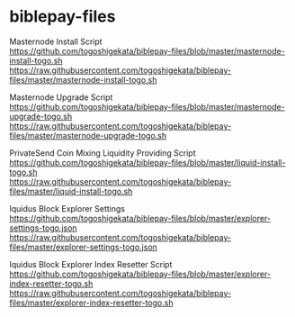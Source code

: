 # biblepay-files

Masternode Install Script  
https://github.com/togoshigekata/biblepay-files/blob/master/masternode-install-togo.sh  
https://raw.githubusercontent.com/togoshigekata/biblepay-files/master/masternode-install-togo.sh

Masternode Upgrade Script  
https://github.com/togoshigekata/biblepay-files/blob/master/masternode-upgrade-togo.sh  
https://raw.githubusercontent.com/togoshigekata/biblepay-files/master/masternode-upgrade-togo.sh

PrivateSend Coin Mixing Liquidity Providing Script  
https://github.com/togoshigekata/biblepay-files/blob/master/liquid-install-togo.sh  
https://raw.githubusercontent.com/togoshigekata/biblepay-files/master/liquid-install-togo.sh

Iquidus Block Explorer Settings  
https://github.com/togoshigekata/biblepay-files/blob/master/explorer-settings-togo.json  
https://raw.githubusercontent.com/togoshigekata/biblepay-files/master/explorer-settings-togo.json

Iquidus Block Explorer Index Resetter Script  
https://github.com/togoshigekata/biblepay-files/blob/master/explorer-index-resetter-togo.sh  
https://raw.githubusercontent.com/togoshigekata/biblepay-files/master/explorer-index-resetter-togo.sh

